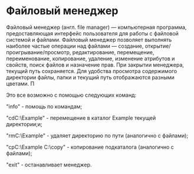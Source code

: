 # Файловый менеджер

  Файловый менеджер (англ. file manager) — компьютерная программа, предоставляющая интерфейс пользователя для работы с файловой системой и файлами. Файловый менеджер позволяет выполнять наиболее частые операции над файлами — создание, открытие/проигрывание/просмотр, редактирование, перемещение, переименование, копирование, удаление, изменение атрибутов и свойств, поиск файлов и назначение прав. 
  При закрытии менеджера, текущий путь сохраняется. Для удобства просмотра содержимого директории файлы, папки и текущий путь отображаются разными цветами. П
  
Это все возможно с помощью следующих команд:

"info" - помощь по командам;

"cdC:\Example" - перемещение в каталог Example текущей директории;и;

"rmC:\Example" - удаляет директорию по пути (аналогично с файлами);

"cpC:\Example C:\copy" - копирование подкаталога (аналогично с файлами);

"exit" - останавливает менеджер.

